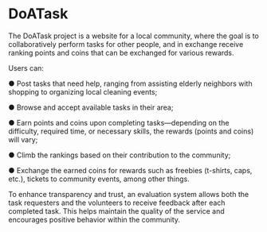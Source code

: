 # DoATask

The DoATask project is a website for a local community, where the goal is to collaboratively perform tasks for other people, and in exchange receive ranking points and coins that can be exchanged for various rewards.

Users can:

● Post tasks that need help, ranging from assisting elderly neighbors with shopping to organizing local cleaning events;

● Browse and accept available tasks in their area;

● Earn points and coins upon completing tasks—depending on the difficulty, required time, or necessary skills, the rewards (points and coins) will vary;

● Climb the rankings based on their contribution to the community;

● Exchange the earned coins for rewards such as freebies (t-shirts, caps, etc.), tickets to community events, among other things.

To enhance transparency and trust, an evaluation system allows both the task requesters and the volunteers to receive feedback after each completed task. This helps maintain the quality of the service and encourages positive behavior within the community.

